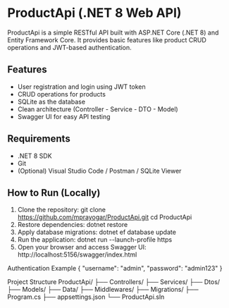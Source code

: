 # ProductApi (.NET 8 Web API)

ProductApi is a simple RESTful API built with ASP.NET Core (.NET 8) and Entity Framework Core. It provides basic features like product CRUD operations and JWT-based authentication.

## Features

- User registration and login using JWT token
- CRUD operations for products
- SQLite as the database
- Clean architecture (Controller - Service - DTO - Model)
- Swagger UI for easy API testing

## Requirements

- .NET 8 SDK
- Git
- (Optional) Visual Studio Code / Postman / SQLite Viewer

## How to Run (Locally)

1. Clone the repository:
   git clone https://github.com/mprayogar/ProductApi.git
   cd ProductApi
2. Restore dependencies:
   dotnet restore
3. Apply database migrations:
   dotnet ef database update
4. Run the application:
   dotnet run --launch-profile https
5. Open your browser and access Swagger UI:
   http://localhost:5156/swagger/index.html

Authentication Example
{
"username": "admin",
"password": "admin123"
}

Project Structure
ProductApi/
├── Controllers/
├── Services/
├── Dtos/
├── Models/
├── Data/
├── Middlewares/
├── Migrations/
├── Program.cs
├── appsettings.json
└── ProductApi.sln
